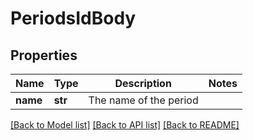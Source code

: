 # PeriodsIdBody

## Properties
Name | Type | Description | Notes
------------ | ------------- | ------------- | -------------
**name** | **str** | The name of the period | 

[[Back to Model list]](../README.md#documentation-for-models) [[Back to API list]](../README.md#documentation-for-api-endpoints) [[Back to README]](../README.md)

